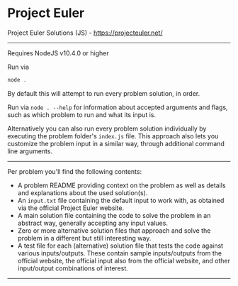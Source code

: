 # Project Euler
Project Euler Solutions (JS) - https://projecteuler.net/

---

Requires NodeJS v10.4.0 or higher

Run via
```javascript
node .
```
By default this will attempt to run every problem solution, in order.

Run via `node . --help` for information about accepted arguments and flags, such as which problem to run and what its input is.

Alternatively you can also run every problem solution individually by executing the problem folder's `index.js` file.
This approach also lets you customize the problem input in a similar way, through additional command line arguments.

---

Per problem you'll find the following contents:
- A problem README providing context on the problem as well as details and explanations about the used solution(s).
- An `input.txt` file containing the default input to work with, as obtained via the official Project Euler website.
- A main solution file containing the code to solve the problem in an abstract way, generally accepting any input values.
- Zero or more alternative solution files that approach and solve the problem in a different but still interesting way.
- A test file for each (alternative) solution file that tests the code against various inputs/outputs.
  These contain sample inputs/outputs from the official website, the official input also from the official website, and other input/output combinations of interest.

---
